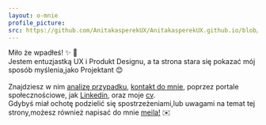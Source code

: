 ```yaml
---
layout: o-mnie
profile_picture:
src: https://github.com/AnitakasperekUX/AnitakasperekUX.github.io/blob/main/assets/img/profile-pic.jpg
---
```



 Miło że wpadłeś! :sparkles: :wave: <br>
Jestem entuzjastką UX i Produkt Designu, a ta strona stara się pokazać mój sposób myślenia,jako Projektant :blush: <br><br>
Znajdziesz w nim <a href="https://anitakasperekux.github.io/portfolio">analizę przypadku</a>, [kontakt do mnie](#footer), poprzez portale społecznościowe, jak [Linkedin](https://www.linkedin.com/in/anita-kasperek/), oraz moje <a href="https://drive.google.com/drive/folders/1xgnFojJ_J6wicAkPbaV662YhJ7KLHCxb?usp=sharing">cv</a>. 
<br>Gdybyś miał ochotę podzielić się spostrzeżeniami,lub uwagami na temat tej strony,możesz również napisać do mnie <a href="https://www.linkedin.com/in/anita-kasperek/">meila!</a> :envelope:
 



 
